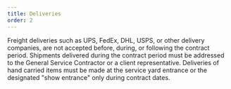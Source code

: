 ```yaml
---
title: Deliveries
order: 2
---
```


Freight deliveries such as UPS, FedEx, DHL, USPS, or other delivery companies, are not accepted before, during, or following the contract period. Shipments delivered during the contract period must be addressed to the General Service Contractor or a client representative. Deliveries of hand carried items must be made at the service yard entrance or the designated "show entrance" only during contract dates.
